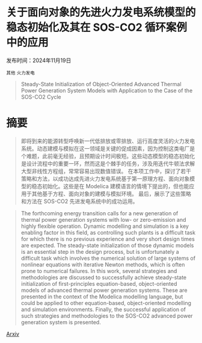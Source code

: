 # 关于面向对象的先进火力发电系统模型的稳态初始化及其在 SOS-CO2 循环案例中的应用

发布时间：2024年11月19日

`其他` `火力发电`

> Steady-State Initialization of Object-Oriented Advanced Thermal Power Generation System Models with Application to the Case of the SOS-CO2 Cycle

# 摘要

> 即将到来的能源转型呼唤新一代低排放或零排放、运行高度灵活的火力发电系统。动态建模与模拟在这一领域是关键的促成因素，因为控制这类电厂是个难题，此前毫无经验，且预期设计时间极短。这些动态模型的稳态初始化是设计流程中的重要一环，然而这是个棘手的任务，涉及用迭代牛顿法求解大型非线性方程组，常常容易出现数值错误。
在本项工作中，探讨了若干策略和方法，以成功达成先进火力发电系统基于第一原理方程、面向对象模型的稳态初始化。这些是在 Modelica 建模语言的情境下提出的，但也能应用于其他基于方程、面向对象的建模与模拟环境。
最后，展示了这些策略和方法在 SOS-CO2 先进发电系统中的成功运用。

> The forthcoming energy transition calls for a new generation of thermal power generation systems with low- or zero-emission and highly flexible operation. Dynamic modelling and simulation is a key enabling factor in this field, as controlling such plants is a difficult task for which there is no previous experience and very short design times are expected. The steady-state initialization of those dynamic models is an essential step in the design process, but is unfortunately a difficult task which involves the numerical solution of large systems of nonlinear equations with iterative Newton methods, which is often prone to numerical failures.
  In this work, several strategies and methodologies are discussed to successfully achieve steady-state initialization of first-principles equation-based, object-oriented models of advanced thermal power generation systems. These are presented in the context of the Modelica modelling language, but could be applied to other equation-based, object-oriented modelling and simulation environments.
  Finally, the successful application of such strategies and methodologies to the SOS-CO2 advanced power generation system is presented.

[Arxiv](https://arxiv.org/abs/2411.12666)
